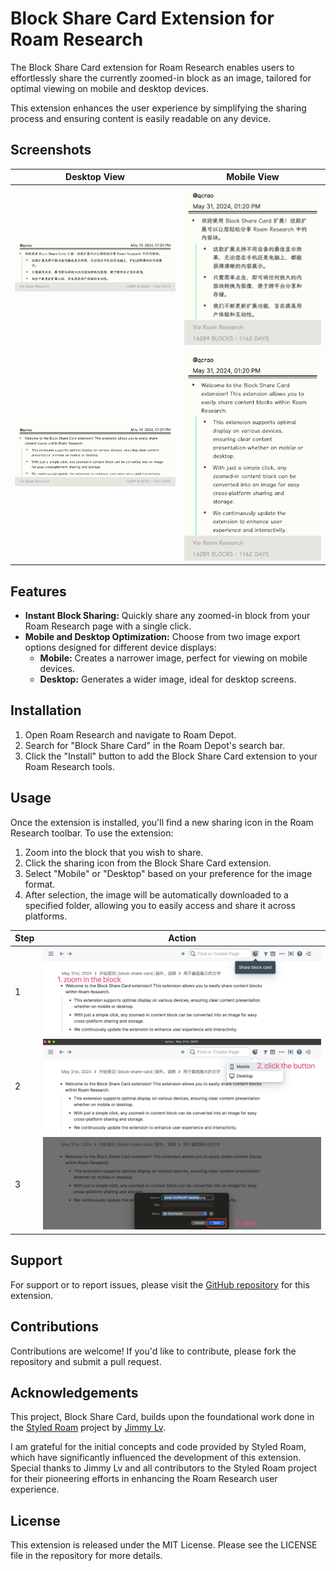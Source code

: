 # Block Share Card Extension for Roam Research

The Block Share Card extension for Roam Research enables users to effortlessly share the currently zoomed-in block as an image, tailored for optimal viewing on mobile and desktop devices.

This extension enhances the user experience by simplifying the sharing process and ensuring content is easily readable on any device.

## Screenshots

| Desktop View                                                                                         | Mobile View                                                                                         |
| ---------------------------------------------------------------------------------------------------- | --------------------------------------------------------------------------------------------------- |
| ![](https://github.com/qcrao/block-share-card/blob/main/assets/qcrao-4uDyOJFsn-desktop.png?raw=true) | ![](https://github.com/qcrao/block-share-card/blob/main/assets/qcrao-4uDyOJFsn-mobile.png?raw=true) |
| ![](https://github.com/qcrao/block-share-card/blob/main/assets/qcrao-UUhfbu5lT-desktop.png?raw=true) | ![](https://github.com/qcrao/block-share-card/blob/main/assets/qcrao-UUhfbu5lT-mobile.png?raw=true) |

## Features

- **Instant Block Sharing:** Quickly share any zoomed-in block from your Roam Research page with a single click.
- **Mobile and Desktop Optimization:** Choose from two image export options designed for different device displays:
  - **Mobile:** Creates a narrower image, perfect for viewing on mobile devices.
  - **Desktop:** Generates a wider image, ideal for desktop screens.

## Installation

1. Open Roam Research and navigate to Roam Depot.
2. Search for "Block Share Card" in the Roam Depot's search bar.
3. Click the "Install" button to add the Block Share Card extension to your Roam Research tools.

## Usage

Once the extension is installed, you'll find a new sharing icon in the Roam Research toolbar. To use the extension:

1. Zoom into the block that you wish to share.
2. Click the sharing icon from the Block Share Card extension.
3. Select "Mobile" or "Desktop" based on your preference for the image format.
4. After selection, the image will be automatically downloaded to a specified folder, allowing you to easily access and share it across platforms.

| Step | Action                                                                              |
| ---- | ----------------------------------------------------------------------------------- |
| 1    | ![](https://github.com/qcrao/block-share-card/blob/main/assets/step1.jpeg?raw=true) |
| 2    | ![](https://github.com/qcrao/block-share-card/blob/main/assets/step2.jpeg?raw=true) |
| 3    | ![](https://github.com/qcrao/block-share-card/blob/main/assets/step3.jpeg?raw=true) |

## Support

For support or to report issues, please visit the [GitHub repository](https://github.com/qcrao/block-share-card) for this extension.

## Contributions

Contributions are welcome! If you'd like to contribute, please fork the repository and submit a pull request.

## Acknowledgements

This project, Block Share Card, builds upon the foundational work done in the [Styled Roam](https://github.com/JimmyLv/styled-roam) project by [Jimmy Lv](https://github.com/JimmyLv).

I am grateful for the initial concepts and code provided by Styled Roam, which have significantly influenced the development of this extension. Special thanks to Jimmy Lv and all contributors to the Styled Roam project for their pioneering efforts in enhancing the Roam Research user experience.

## License

This extension is released under the MIT License. Please see the LICENSE file in the repository for more details.
